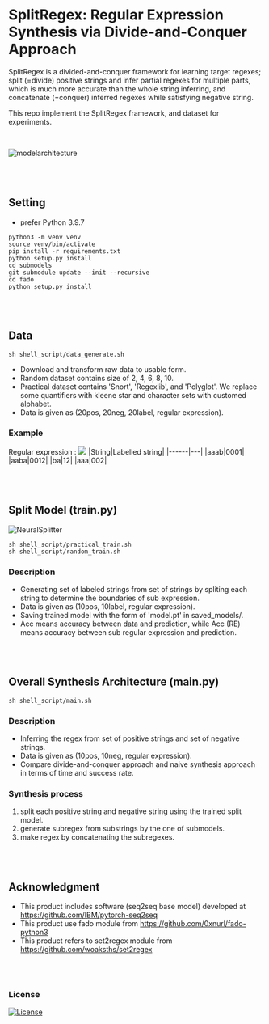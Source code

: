 # SplitRegex: Regular Expression Synthesis via Divide-and-Conquer Approach
SplitRegex is a divided-and-conquer framework for learning target regexes; split (=divide) positive strings and infer partial regexes for multiple
parts, which is much more accurate than the whole string inferring, and concatenate (=conquer) inferred regexes while satisfying negative string.

This repo implement the SplitRegex framework, and dataset for experiments.

<br>

![modelarchitecture](https://user-images.githubusercontent.com/64397574/156624601-fbb130d6-1dda-4275-93cc-4b0941d6da60.png)

<!--![modelarchitecrue](https://user-images.githubusercontent.com/64397574/128458956-751766c6-a8f9-4bdd-b7f9-269a5895d700.png)-->

<br> <br>

## Setting
- prefer Python 3.9.7
```shell
python3 -m venv venv
source venv/bin/activate
pip install -r requirements.txt
python setup.py install
cd submodels  
git submodule update --init --recursive
cd fado
python setup.py install
```

<br> <br>

## Data
```
sh shell_script/data_generate.sh
```
- Download and transform raw data to usable form. 
- Random dataset contains size of 2, 4, 6, 8, 10.
- Practical dataset contains 'Snort', 'Regexlib', and 'Polyglot'. We replace some quantifiers with kleene star and character sets with customed alphabet.
- Data is given as (20pos, 20neg, 20label, regular expression).

### Example
Regular expression : _<img src="https://render.githubusercontent.com/render/math?math=a^* b^? a">_
|String|Labelled string|
|------|---|
|aaab|0001|
|aaba|0012|
|ba|12|
|aaa|002|


<br> <br>


## Split Model (train.py)
![NeuralSplitter](https://user-images.githubusercontent.com/64397574/157478033-f8eb7b69-a86e-455d-9def-39d3d66fec72.png)
<br>
```
sh shell_script/practical_train.sh
sh shell_script/random_train.sh
```
### Description
- Generating set of labeled strings from set of strings by spliting each string to determine the boundaries of sub expression.
- Data is given as (10pos, 10label, regular expression).
- Saving trained model with the form of 'model.pt' in saved_models/. 
- Acc means accuracy between data and prediction, while Acc (RE) means accuracy between sub regular expression and prediction.




<br> <br>

## Overall Synthesis Architecture (main.py)
```
sh shell_script/main.sh
```

### Description
- Inferring the regex from set of positive strings and set of negative strings.
- Data is given as (10pos, 10neg, regular expression).
- Compare divide-and-conquer approach and naive synthesis approach in terms of time and success rate.

### Synthesis process
1. split each positive string and negative string using the trained split model.
2. generate subregex from substrings by the one of submodels.
3. make regex by concatenating the subregexes.

<br> <br>

  

## Acknowledgment
- This product includes software (seq2seq base model) developed at https://github.com/IBM/pytorch-seq2seq
- This product use fado module from https://github.com/0xnurl/fado-python3
- This product refers to set2regex module from https://github.com/woaksths/set2regex

<br> <br>

### License

[![License](https://img.shields.io/badge/License-Apache%202.0-blue.svg)](https://opensource.org/licenses/Apache-2.0)
